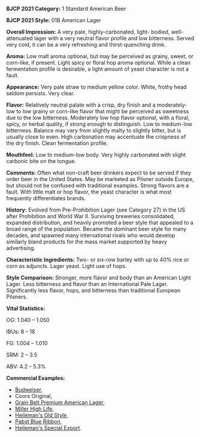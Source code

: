 <b>BJCP 2021 Category:</b> 1 Standard American Beer

<b>BJCP 2021 Style:</b> 01B American Lager

<b>Overall Impression:</b> A very pale, highly-carbonated, light-
bodied, well-attenuated lager with a very neutral flavor profile
and low bitterness. Served very cold, it can be a very refreshing
and thirst-quenching drink.

<b>Aroma:</b> Low malt aroma optional, but may be perceived as
grainy, sweet, or corn-like, if present. Light spicy or floral hop
aroma optional. While a clean fermentation profile is desirable,
a light amount of yeast character is not a fault.

<b>Appearance:</b> Very pale straw to medium yellow color. White,
frothy head seldom persists. Very clear.

<b>Flavor:</b> Relatively neutral palate with a crisp, dry finish and a
moderately-low to low grainy or corn-like flavor that might be
perceived as sweetness due to the low bitterness. Moderately
low hop flavor optional, with a floral, spicy, or herbal quality, if
strong enough to distinguish. Low to medium-low bitterness.
Balance may vary from slightly malty to slightly bitter, but is
usually close to even. High carbonation may accentuate the
crispness of the dry finish. Clean fermentation profile.

<b>Mouthfeel:</b> Low to medium-low body. Very highly carbonated
with slight carbonic bite on the tongue.

<b>Comments:</b> Often what non-craft beer drinkers expect to be
served if they order beer in the United States. May be marketed
as Pilsner outside Europe, but should not be confused with
traditional examples. Strong flavors are a fault. With little malt
or hop flavor, the yeast character is what most frequently
differentiates brands.

<b>History:</b> Evolved from Pre-Prohibition Lager (see Category
27) in the US after Prohibition and World War II. Surviving
breweries consolidated, expanded distribution, and heavily
promoted a beer style that appealed to a broad range of the
population. Became the dominant beer style for many decades,
and spawned many international rivals who would develop
similarly bland products for the mass market supported by
heavy advertising.

<b>Characteristic Ingredients:</b> Two- or six-row barley with up
to 40% rice or corn as adjuncts. Lager yeast. Light use of hops.

<b>Style Comparison:</b> Stronger, more flavor and body than an
American Light Lager. Less bitterness and flavor than an
International Pale Lager. Significantly less flavor, hops, and
bitterness than traditional European Pilsners.

<b>Vital Statistics:</b>

OG: 1.040 – 1.050

IBUs: 8 – 18

FG: 1.004 – 1.010

SRM: 2 – 3.5

ABV: 4.2 – 5.3%

<b>Commercial Examples:</b>
- [Budweiser](https://untappd.com/b/anheuser-busch-budweiser/3783),
- Coors Original,
- [Grain Belt Premium American Lager](https://untappd.com/b/grain-belt-beer-premium/14011),
- [Miller High Life](https://untappd.com/b/miller-brewing-company-high-life/3778),
- [Heileman's Old Style](https://untappd.com/b/pabst-brewing-company-heileman-s-old-style/3093),
- [Pabst Blue Ribbon](https://untappd.com/b/pabst-brewing-company-pabst-blue-ribbon/3883),
- [Heileman's Special Export](https://untappd.com/b/pabst-brewing-company-heileman-s-special-export/3293).
